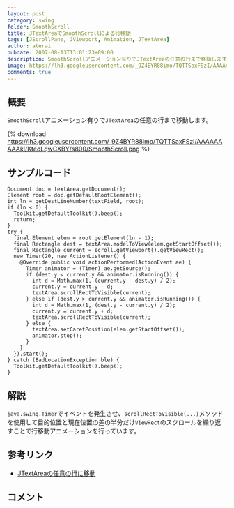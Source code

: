 ```yaml
---
layout: post
category: swing
folder: SmoothScroll
title: JTextAreaでSmoothScrollによる行移動
tags: [JScrollPane, JViewport, Animation, JTextArea]
author: aterai
pubdate: 2007-08-13T13:01:23+09:00
description: SmoothScrollアニメーション有りでJTextAreaの任意の行まで移動します。
image: https://lh3.googleusercontent.com/_9Z4BYR88imo/TQTTSaxFSzI/AAAAAAAAAkI/KtedLqwCXBY/s800/SmoothScroll.png
comments: true
---
```

## 概要
`SmoothScroll`アニメーション有りで`JTextArea`の任意の行まで移動します。

{% download https://lh3.googleusercontent.com/_9Z4BYR88imo/TQTTSaxFSzI/AAAAAAAAAkI/KtedLqwCXBY/s800/SmoothScroll.png %}

## サンプルコード
<pre class="prettyprint"><code>Document doc = textArea.getDocument();
Element root = doc.getDefaultRootElement();
int ln = getDestLineNumber(textField, root);
if (ln &lt; 0) {
  Toolkit.getDefaultToolkit().beep();
  return;
}
try {
  final Element elem = root.getElement(ln - 1);
  final Rectangle dest = textArea.modelToView(elem.getStartOffset());
  final Rectangle current = scroll.getViewport().getViewRect();
  new Timer(20, new ActionListener() {
    @Override public void actionPerformed(ActionEvent ae) {
      Timer animator = (Timer) ae.getSource();
      if (dest.y &lt; current.y &amp;&amp; animator.isRunning()) {
        int d = Math.max(1, (current.y - dest.y) / 2);
        current.y = current.y - d;
        textArea.scrollRectToVisible(current);
      } else if (dest.y &gt; current.y &amp;&amp; animator.isRunning()) {
        int d = Math.max(1, (dest.y - current.y) / 2);
        current.y = current.y + d;
        textArea.scrollRectToVisible(current);
      } else {
        textArea.setCaretPosition(elem.getStartOffset());
        animator.stop();
      }
    }
  }).start();
} catch (BadLocationException ble) {
  Toolkit.getDefaultToolkit().beep();
}
</code></pre>

## 解説
`java.swing.Timer`でイベントを発生させ、`scrollRectToVisible(...)`メソッドを使用して目的位置と現在位置の差の半分だけ`ViewRect`のスクロールを繰り返すことで行移動アニメーションを行っています。

## 参考リンク
- [JTextAreaの任意の行に移動](http://ateraimemo.com/Swing/GotoLine.html)

<!-- dummy comment line for breaking list -->

## コメント
